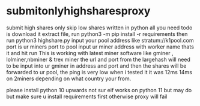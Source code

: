 # submitonlyhighsharesproxy
submit high shares only skip low shares written in python all you need todo is download it extract file, run python3 -m pip install -r requirements then run python3 highshare.py
input your pool address like stratum://k1pool.com port is ur miners port to pool
input ur miner address with worker name thats it and hit run
This is working with latest miner software like gminer , lolminer,nbminer & trex miner
the url and port from the largehash will need to be input into ur gminer in address and port and then the shares will be forwarded to ur pool,
the ping is very low when i tested it it was 12ms 14ms on 2miners depending on what country your from.


please install python 10 upwards not sur eif works on python 11 but may do but make sure u install requirements first otherwise proxy will fail

